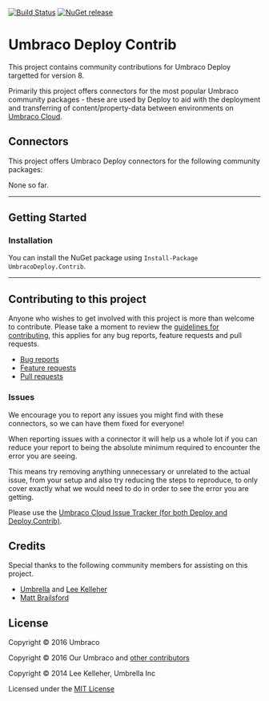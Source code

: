 [![Build Status](https://dev.azure.com/umbraco/Umbraco%20Deploy%20Contrib/_apis/build/status/Umbraco%20Deploy%20Contrib%20v3%20-%20Release?branchName=master-v3)](https://dev.azure.com/umbraco/Umbraco%20Deploy%20Contrib/_build/latest?definitionId=185&branchName=master-v3) [![NuGet release](https://img.shields.io/nuget/v/UmbracoDeploy.Contrib.svg)](https://www.nuget.org/packages/UmbracoDeploy.Contrib)

# Umbraco Deploy Contrib

This project contains community contributions for Umbraco Deploy targetted for version 8.

Primarily this project offers connectors for the most popular Umbraco community packages - these are used by Deploy to aid with the deployment and transferring of content/property-data between environments on [Umbraco Cloud](https://umbraco.com/cloud).


## Connectors

This project offers Umbraco Deploy connectors for the following community packages:

None so far.

---

## Getting Started

### Installation

You can install the NuGet package using `Install-Package UmbracoDeploy.Contrib`.

---
## Contributing to this project

Anyone who wishes to get involved with this project is more than welcome to contribute. Please take a moment to review the [guidelines for contributing](CONTRIBUTING.md), this applies for any bug reports, feature requests and pull requests.

* [Bug reports](CONTRIBUTING.md#bugs)
* [Feature requests](CONTRIBUTING.md#features)
* [Pull requests](CONTRIBUTING.md#pull-requests)


### Issues

We encourage you to report any issues you might find with these connectors, so we can have them fixed for everyone!

When reporting issues with a connector it will help us a whole lot if you can reduce your report to being the absolute minimum required to encounter the error you are seeing.

This means try removing anything unnecessary or unrelated to the actual issue, from your setup and also try reducing the steps to reproduce, to only cover exactly what we would need to do in order to see the error you are getting.

Please use the [Umbraco Cloud Issue Tracker (for both Deploy and Deploy.Contrib)](https://github.com/umbraco/Umbraco.Cloud.Issues/issues).

## Credits

Special thanks to the following community members for assisting on this project.

* [Umbrella](https://github.com/UmbrellaInc) and [Lee Kelleher](https://github.com/leekelleher)
* [Matt Brailsford](https://github.com/mattbrailsford)

## License

Copyright &copy; 2016 Umbraco

Copyright &copy; 2016 Our Umbraco and [other contributors](https://github.com/umbraco/Umbraco.Deploy.Contrib/graphs/contributors)

Copyright &copy; 2014 Lee Kelleher, Umbrella Inc

Licensed under the [MIT License](LICENSE.md)
